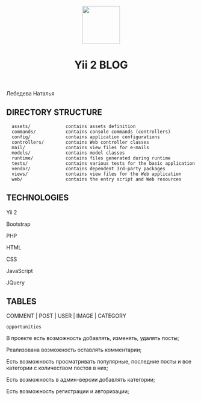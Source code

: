 <p align="center">
    <a href="https://github.com/yiisoft" target="_blank">
        <img src="https://avatars0.githubusercontent.com/u/993323" height="100px">
    </a>
    <h1 align="center">Yii 2 BLOG</h1>
    <br>
</p>

Лебедева Наталья

DIRECTORY STRUCTURE
-------------------

      assets/             contains assets definition
      commands/           contains console commands (controllers)
      config/             contains application configurations
      controllers/        contains Web controller classes
      mail/               contains view files for e-mails
      models/             contains model classes
      runtime/            contains files generated during runtime
      tests/              contains various tests for the basic application
      vendor/             contains dependent 3rd-party packages
      views/              contains view files for the Web application
      web/                contains the entry script and Web resources



TECHNOLOGIES
------------

Yii 2 

Bootstrap

PHP

HTML

CSS

JavaScript

JQuery


TABLES
------

COMMENT | POST | USER | IMAGE | CATEGORY

~~~
opportunities
~~~

В проекте есть возможность добавлять, изменять, удалять посты;

Реализована возможность оставлять комментарии;

Есть возможность просматривать популярные, последние посты и все категории с количеством постов в них;

Есть возможность в админ-версии добавлять категории;

Есть возможность регистрации и авторизации;
